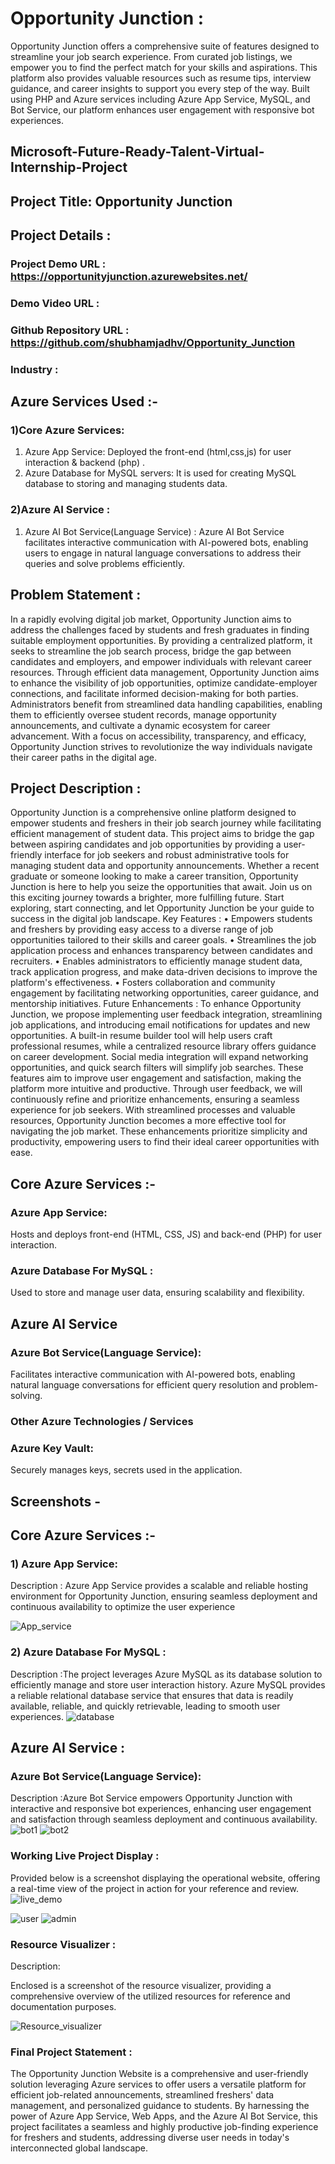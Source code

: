# Opportunity Junction :
 Opportunity Junction offers a comprehensive suite of features designed to streamline your job search experience. From curated job listings, we empower you to find the perfect match for your skills and aspirations. This platform also provides valuable resources such as resume tips, interview guidance, and career insights to support you every step of the way. Built using PHP and Azure services including Azure App Service, MySQL, and Bot Service, our platform enhances user engagement with responsive bot experiences.

## Microsoft-Future-Ready-Talent-Virtual-Internship-Project

## Project Title: Opportunity   Junction

## Project Details :
### Project Demo URL : https://opportunityjunction.azurewebsites.net/
### Demo Video URL : 
### Github Repository URL : https://github.com/shubhamjadhv/Opportunity_Junction
### Industry : 

## Azure Services Used :-
### 1)Core Azure Services:
1. Azure App Service: Deployed the  front-end (html,css,js) for user interaction & backend (php) .
2. Azure  Database for MySQL servers: It is used for creating MySQL database to storing and managing students data.
### 2)Azure AI Service :
1. Azure AI Bot Service(Language Service) : Azure AI Bot Service facilitates interactive communication with AI-powered bots, enabling users to engage in natural language conversations to address their queries and solve problems efficiently.


## Problem Statement :

In a rapidly evolving digital job market, Opportunity Junction aims to address the challenges faced by students and fresh graduates in finding suitable employment opportunities. By providing a centralized platform, it seeks to streamline the job search process, bridge the gap between candidates and employers, and empower individuals with relevant career resources. Through efficient data management, Opportunity Junction aims to enhance the visibility of job opportunities, optimize candidate-employer connections, and facilitate informed decision-making for both parties. Administrators benefit from streamlined data handling capabilities, enabling them to efficiently oversee student records, manage opportunity announcements, and cultivate a dynamic ecosystem for career advancement. With a focus on accessibility, transparency, and efficacy, Opportunity Junction strives to revolutionize the way individuals navigate their career paths in the digital age.

## Project Description :

Opportunity Junction is a comprehensive online platform designed to empower students and freshers in their job search journey while facilitating efficient management of student data. This project aims to bridge the gap between aspiring candidates and job opportunities by providing a user-friendly interface for job seekers and robust administrative tools for managing student data and opportunity announcements.
Whether a recent graduate or someone looking to make a career transition, Opportunity Junction is here to help you seize the opportunities that await. Join us on this exciting journey towards a brighter, more fulfilling future. Start exploring, start connecting, and let Opportunity Junction be your guide to success in the digital job landscape.
 Key Features :
•	Empowers students and freshers by providing easy access to a diverse range of job opportunities tailored to their skills and career goals.
•	Streamlines the job application process and enhances transparency between candidates and recruiters.
•	Enables administrators to efficiently manage student data, track application progress, and make data-driven decisions to improve the platform's effectiveness.
•	Fosters collaboration and community engagement by facilitating networking opportunities, career guidance, and mentorship initiatives.
Future Enhancements :
To enhance Opportunity Junction, we propose implementing user feedback integration, streamlining job applications, and introducing email notifications for updates and new opportunities. A built-in resume builder tool will help users craft professional resumes, while a centralized resource library offers guidance on career development. Social media integration will expand networking opportunities, and quick search filters will simplify job searches. These features aim to improve user engagement and satisfaction, making the platform more intuitive and productive. Through user feedback, we will continuously refine and prioritize enhancements, ensuring a seamless experience for job seekers. With streamlined processes and valuable resources, Opportunity Junction becomes a more effective tool for navigating the job market. These enhancements prioritize simplicity and productivity, empowering users to find their ideal career opportunities with ease.

## Core Azure Services :-

### Azure App Service:
Hosts and deploys front-end (HTML, CSS, JS) and back-end (PHP) for user interaction.
### Azure Database For MySQL :
Used to store and manage user data, ensuring scalability and flexibility.
## Azure AI Service 

### Azure Bot Service(Language Service):
Facilitates interactive communication with AI-powered bots, enabling natural language conversations for efficient query resolution and problem-solving.
### Other Azure Technologies / Services

### Azure Key Vault:
Securely manages keys, secrets used in the application.

## Screenshots -

## Core Azure Services :-

### 1) Azure App Service:
Description : Azure App Service provides a scalable and reliable hosting environment for Opportunity Junction, ensuring seamless deployment and continuous availability to optimize the user experience

![App_service](https://github.com/shubhamjadhv/Opportunity_Junction/assets/111505205/f868821d-cc27-4a6c-89c6-04b0719f963b)

### 2) Azure Database For MySQL :
Description :The project leverages Azure MySQL as its database solution to efficiently manage and store user interaction history. Azure MySQL provides a reliable relational database service that ensures that data is readily available, reliable, and quickly retrievable, leading to smooth user experiences.
![database](https://github.com/shubhamjadhv/Opportunity_Junction/assets/111505205/5d2d535d-e5cc-4089-bbcc-c351488420c2)

## Azure AI Service :

### Azure Bot Service(Language Service):
Description :Azure Bot Service empowers Opportunity Junction with interactive and responsive bot experiences, enhancing user engagement and satisfaction through seamless deployment and continuous availability.
![bot1](https://github.com/shubhamjadhv/Opportunity_Junction/assets/111505205/fde99e20-47d6-41a1-b7d6-c8fe4a79c2ac)
![bot2](https://github.com/shubhamjadhv/Opportunity_Junction/assets/111505205/8813bc00-4200-4fa4-a26c-bde52e0eb2bf)

### Working Live Project Display :

Provided below is a screenshot displaying the operational website, offering a real-time view of the project in action for your reference and review.
![live_demo](https://github.com/shubhamjadhv/Opportunity_Junction/assets/111505205/5da0b877-4c91-4afe-88aa-5c1e9a4a6c16)

![user](https://github.com/shubhamjadhv/Opportunity_Junction/assets/111505205/478e6f78-6578-4e31-bb76-6ffc76ea7e1a)
![admin](https://github.com/shubhamjadhv/Opportunity_Junction/assets/111505205/833a8a7b-5348-42b9-97d8-d6e9309ea75a)



### Resource Visualizer :

Description:

Enclosed is a screenshot of the resource visualizer, providing a comprehensive overview of the utilized resources for reference and documentation purposes.

![Resource_visualizer](https://github.com/shubhamjadhv/Opportunity_Junction/assets/111505205/49444e2f-975e-479f-800b-84a012722962)


### Final Project Statement :

The Opportunity Junction Website is a comprehensive and user-friendly solution leveraging Azure services to offer users a versatile platform for efficient job-related announcements, streamlined freshers' data management, and personalized guidance to students. By harnessing the power of Azure App Service, Web Apps, and the Azure AI Bot Service, this project facilitates a seamless and highly productive job-finding experience for freshers and students, addressing diverse user needs in today's interconnected global landscape.

